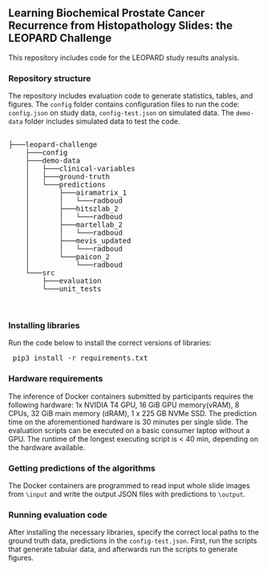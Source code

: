 ## Learning Biochemical Prostate Cancer Recurrence from Histopathology Slides: the LEOPARD Challenge
This repository includes code for the LEOPARD study results analysis.



### Repository structure
The repository includes evaluation code to generate statistics, tables, and figures. The `config` folder contains configuration files to run the code: `config.json` on study data, `config-test.json` on simulated data. The `demo-data` folder includes simulated data to test the code. 
<pre lang="markdown"> 
├───leopard-challenge
    ├───config
    ├───demo-data
    │   ├───clinical-variables
    │   ├───ground-truth
    │   └───predictions
    │       ├───airamatrix_1
    │       │   └───radboud
    │       ├───hitszlab_2
    │       │   └───radboud
    │       ├───martellab_2
    │       │   └───radboud
    │       ├───mevis_updated
    │       │   └───radboud
    │       └───paicon_2
    │           └───radboud
    └───src
        ├───evaluation
        └───unit_tests
        
 </pre>
 
### Installing libraries
Run the code below to install the correct versions of libraries:
<pre lang="markdown"> pip3 install -r requirements.txt  </pre>

### Hardware requirements

The inference of Docker containers submitted by participants requires the following hardware: 1x NVIDIA T4 GPU, 16 GiB GPU memory(vRAM), 8 CPUs, 32 GiB main memory (dRAM), 1 x 225 GB NVMe SSD. The prediction time on the aforementioned hardware is 30 minutes per single slide. The evaluation scripts can be executed on a basic consumer laptop without a GPU. The runtime of the longest executing script is < 40 min, depending on the hardware available.

### Getting predictions of the algorithms 

The Docker containers are programmed to read input whole slide images from `\input` and write the output JSON files with predictions to `\output`. 


### Running evaluation code

After installing the necessary libraries, specify the correct local paths to the ground truth data, predictions in the `config-test.json`. First, run the scripts that generate tabular data, and afterwards run the scripts to generate figures. 
